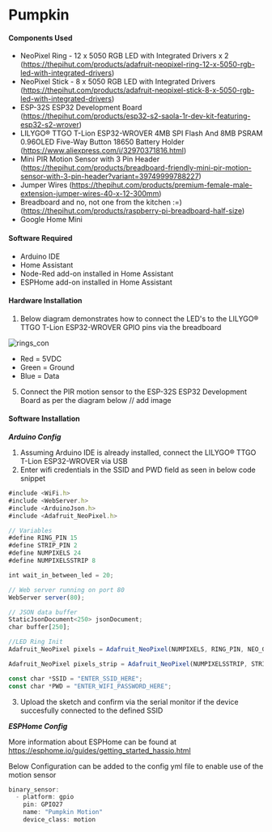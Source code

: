 # Pumpkin


#### Components Used ####
*	NeoPixel Ring - 12 x 5050 RGB LED with Integrated Drivers x 2 (https://thepihut.com/products/adafruit-neopixel-ring-12-x-5050-rgb-led-with-integrated-drivers)
*	NeoPixel Stick - 8 x 5050 RGB LED with Integrated Drivers (https://thepihut.com/products/adafruit-neopixel-stick-8-x-5050-rgb-led-with-integrated-drivers)
*	ESP-32S ESP32 Development Board (https://thepihut.com/products/esp32-s2-saola-1r-dev-kit-featuring-esp32-s2-wrover)
*	LILYGO® TTGO T-Lion ESP32-WROVER 4MB SPI Flash And 8MB PSRAM 0.96OLED Five-Way Button 18650 Battery Holder (https://www.aliexpress.com/i/32970371816.html)
* 	Mini PIR Motion Sensor with 3 Pin Header (https://thepihut.com/products/breadboard-friendly-mini-pir-motion-sensor-with-3-pin-header?variant=39749999788227)
*	Jumper Wires (https://thepihut.com/products/premium-female-male-extension-jumper-wires-40-x-12-300mm)
*	Breadboard and no, not one from the kitchen :=) (https://thepihut.com/products/raspberry-pi-breadboard-half-size)
*	Google Home Mini


#### Software Required ####
*	Arduino IDE 
*	Home Assistant 
*	Node-Red add-on installed in Home Assistant
*	ESPHome add-on installed in Home Assistant

#### Hardware Installation ####

1.	 Below diagram demonstrates how to connect the LED's to the LILYGO® TTGO T-Lion ESP32-WROVER GPIO pins via the breadboard

![rings_con](https://user-images.githubusercontent.com/18738275/139256348-9b839687-4a4a-446c-91fb-d2a77f8a1234.jpg)

*	Red = 5VDC
*	Green = Ground
*	Blue = Data

5. Connect the PIR motion sensor to the ESP-32S ESP32 Development Board as per the diagram below
	// add image
	
#### Software Installation ####

***Arduino Config***

1.	Assuming Arduino IDE is already installed, connect the LILYGO® TTGO T-Lion ESP32-WROVER via USB
2.	Enter wifi credentials in the SSID and PWD field as seen in below code snippet

```js
#include <WiFi.h>
#include <WebServer.h>
#include <ArduinoJson.h>
#include <Adafruit_NeoPixel.h>

// Variables
#define RING_PIN 15
#define STRIP_PIN 2
#define NUMPIXELS 24
#define NUMPIXELSSTRIP 8

int wait_in_between_led = 20;

// Web server running on port 80
WebServer server(80);

// JSON data buffer
StaticJsonDocument<250> jsonDocument;
char buffer[250];

//LED Ring Init
Adafruit_NeoPixel pixels = Adafruit_NeoPixel(NUMPIXELS, RING_PIN, NEO_GRB + NEO_KHZ800);

Adafruit_NeoPixel pixels_strip = Adafruit_NeoPixel(NUMPIXELSSTRIP, STRIP_PIN, NEO_GRB + NEO_KHZ800);

const char *SSID = "ENTER_SSID_HERE";
const char *PWD = "ENTER_WIFI_PASSWORD_HERE";
```

3.	Upload the sketch and confirm via the serial monitor if the device succesfully connected to the defined SSID
	
***ESPHome Config***

More information about ESPHome can be found at https://esphome.io/guides/getting_started_hassio.html

Below Configuration can be added to the config yml file to enable use of the motion sensor

```js
binary_sensor:
  - platform: gpio
    pin: GPIO27
    name: "Pumpkin Motion"
    device_class: motion
```
